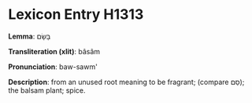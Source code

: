 # Lexicon Entry H1313

**Lemma**: בָּשָׂם

**Transliteration (xlit)**: bâsâm

**Pronunciation**: baw-sawm'

**Description**:
from an unused root meaning to be fragrant; (compare סַם); the balsam plant; spice.

